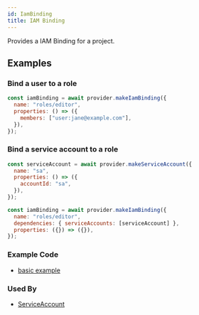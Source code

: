```yaml
---
id: IamBinding
title: IAM Binding
---
```


Provides a IAM Binding for a project.

## Examples

### Bind a user to a role

```js
const iamBinding = await provider.makeIamBinding({
  name: "roles/editor",
  properties: () => ({
    members: ["user:jane@example.com"],
  }),
});
```

### Bind a service account to a role

```js
const serviceAccount = await provider.makeServiceAccount({
  name: "sa",
  properties: () => ({
    accountId: "sa",
  }),
});

const iamBinding = await provider.makeIamBinding({
  name: "roles/editor",
  dependencies: { serviceAccounts: [serviceAccount] },
  properties: ({}) => ({}),
});
```

### Example Code

- [basic example](https://github.com/grucloud/grucloud/blob/main/examples/google/iam/iam-binding/iac.js#L7)

### Used By

- [ServiceAccount](../Compute/ServiceAccount)
